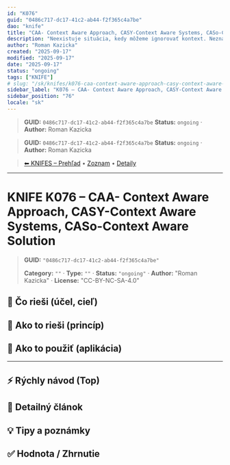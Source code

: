 ```yaml
---
id: "K076"
guid: "0486c717-dc17-41c2-ab44-f2f365c4a7be"
dao: "knife"
title: "CAA- Context Aware Approach, CASY-Context Aware Systems, CASo-Context Aware Solution"
description: "Neexistuje situácia, kedy môžeme ignorovať kontext. Neznalosť tohto princípu vedie k obrovským nepochopeniam, chybám, manipuláciam, sporom. Úplne zbytočne. Ak sa na začiatku ujasní kontext, tak okamžite sa dostavuje porozumenie a nastáva konštruktívny prístup."
author: "Roman Kazicka"
created: "2025-09-17"
modified: "2025-09-17"
date: "2025-09-17"
status: "ongoing"
tags: ["KNIFE"]
# slug: "/sk/knifes/k076-caa-context-aware-approach-casy-context-aware-systems-caso-context-aware-solution"
sidebar_label: "K076 – CAA- Context Aware Approach, CASY-Context Aware Systems, CASo-Context Aware Solution"
sidebar_position: "76"
locale: "sk"
---
```

<!-- fm-visible: start -->
> **GUID:** `0486c717-dc17-41c2-ab44-f2f365c4a7be`
> **Status:** `ongoing` · **Author:** Roman Kazicka
<!-- fm-visible: end -->
<!-- body:start -->

<!-- fm-visible: start -->
> **GUID:** `0486c717-dc17-41c2-ab44-f2f365c4a7be`
> **Status:** `ongoing` · **Author:** Roman Kazicka
<!-- fm-visible: end -->
<!-- body:start -->

<!-- nav:knifes -->
> [⬅ KNIFES – Prehľad](../overview.md) • [Zoznam](../KNIFE_Overview_List.md) • [Detaily](../KNIFE_Overview_Details.md)
---
# KNIFE K076 – CAA- Context Aware Approach, CASY-Context Aware Systems, CASo-Context Aware Solution
<!-- fm-visible: start -->

> **GUID:** `"0486c717-dc17-41c2-ab44-f2f365c4a7be"`
>   
> **Category:** `""` · **Type:** `""` · **Status:** `"ongoing"` · **Author:** "Roman Kazicka" · **License:** "CC-BY-NC-SA-4.0"
<!-- fm-visible: end -->


## 🎯 Čo rieši (účel, cieľ)

## 🧩 Ako to rieši (princíp)

## 🧪 Ako to použiť (aplikácia)

---

## ⚡ Rýchly návod (Top)

## 📜 Detailný článok

## 💡 Tipy a poznámky

## ✅ Hodnota / Zhrnutie
